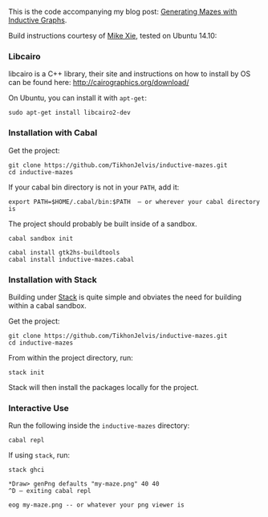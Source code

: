 This is the code accompanying my blog post: [Generating Mazes with Inductive Graphs](http://jelv.is/blog/Generating-Mazes-with-Inductive-Graphs).

Build instructions courtesy of [Mike Xie](https://github.com/Mike-Xie), tested on Ubuntu 14.10:

### Libcairo

libcairo is a C++ library, their site and instructions on how to install by OS can be found here: http://cairographics.org/download/

On Ubuntu, you can install it with `apt-get`:

    sudo apt-get install libcairo2-dev

### Installation with Cabal

Get the project:

    git clone https://github.com/TikhonJelvis/inductive-mazes.git
    cd inductive-mazes

If your cabal bin directory is not in your `PATH`, add it:

    export PATH=$HOME/.cabal/bin:$PATH  – or wherever your cabal directory is

The project should probably be built inside of a sandbox.

    cabal sandbox init

    cabal install gtk2hs-buildtools
    cabal install inductive-mazes.cabal

### Installation with Stack

Building under [Stack](http://docs.haskellstack.org/en/stable/README/) is quite
simple and obviates the need for building within a cabal sandbox.

Get the project:

    git clone https://github.com/TikhonJelvis/inductive-mazes.git
    cd inductive-mazes

From within the project directory, run:

    stack init

Stack will then install the packages locally for the project.

### Interactive Use

Run the following inside the `inductive-mazes` directory:

    cabal repl

If using `stack`, run:

    stack ghci

    *Draw> genPng defaults "my-maze.png" 40 40
    ^D – exiting cabal repl

    eog my-maze.png -- or whatever your png viewer is
